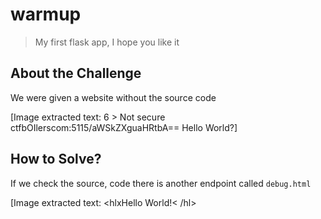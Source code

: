 # warmup
> My first flask app, I hope you like it

## About the Challenge
We were given a website without the source code


[Image extracted text: 6 >
Not secure
ctfbOIlerscom:5115/aWSkZXguaHRtbA==
Hello World?]


## How to Solve?
If we check the source, code there is another endpoint called `debug.html`


[Image extracted text: <hlxHello
World!< /hl>
</body>
<script>
console.log("")
<[script>
<! -=
html
<fhtml>
debug]


And if we decode `aW5kZXguaHRtbA==` we will get `index.html`. Now change it from `index.html` to `debug.html` and encode it with `base64`


[Image extracted text: < 
C
Not secure
ctfbO1lers com:5115/ZGVidWcuaHRtbA==
rendering for flask app:py
testing -]


Now we got another file called `app.py`. Now, try to access app.py endpoint (Dont forget to encode the name again)


[Image extracted text: 7
C
Not secure
view-source:ctfbOIlerscom 5115/YXBwLnBS
Line
wrap
from base64
import
b64decode
import
flask
app
flask.Flask(_
name_
@app
route(
[<name>
def
index2
name
name
b64decode(name
if
(validate(name)
return "This
file
is blocked
try:
file
open (name_
r' ) .read()
except:
return
"File Not
Found"
return
file
@app.route( ' /')
def index()
return
flask.redirect(
aWSkZXguaHRtbA==
def
validate(data):
if
data
b 'flag.txt
return
True
return
False
name_
main__
app.run( )]


As you can see the flag was located in `flag.txt` endpoint. But we can't access it directly because there is a function called `validate` to detect if our input is `flag.txt` or not

```python
def validate(data):
    if data == b'flag.txt':
        return True
    return False
```

To bypass that, we need to add `./` on the endpoint. For example from `flag.txt` to `./flag.txt`. And then repeat then encode the endpoint again with `base64` and you will get the flag


[Image extracted text: Not secure
ctfbO1lerscom 5115/Li9mbGFnLnRAdA==
bctf{h4d_
fun
wlth_my_I4st_mnlnut3_WArmuP????!}]


```
bctf{h4d_fun_w1th_my_l4st_m1nut3_w4rmuP????!}
```